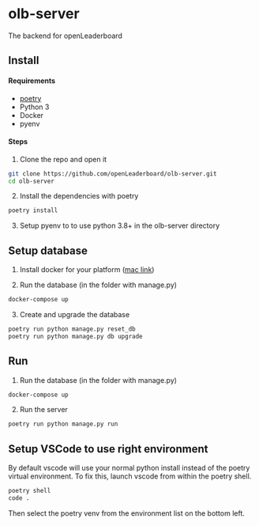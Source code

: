 # olb-server
The backend for openLeaderboard

## Install

#### Requirements
* [poetry](https://python-poetry.org/docs/#installation)
* Python 3
* Docker
* pyenv

#### Steps
1. Clone the repo and open it
```bash
git clone https://github.com/openLeaderboard/olb-server.git
cd olb-server
```
2. Install the dependencies with poetry
```bash
poetry install
```

3. Setup pyenv to to use python 3.8+ in the olb-server directory

## Setup database
1. Install docker for your platform ([mac link](https://hub.docker.com/editions/community/docker-ce-desktop-mac))

2. Run the database (in the folder with manage.py)
```bash
docker-compose up
```

3. Create and upgrade the database
```bash
poetry run python manage.py reset_db
poetry run python manage.py db upgrade
```

## Run
1. Run the database (in the folder with manage.py)
```bash
docker-compose up
```

2. Run the server
```bash
poetry run python manage.py run
```

## Setup VSCode to use right environment
By default vscode will use your normal python install instead of the poetry virtual environment.
To fix this, launch vscode from within the poetry shell.
```bash
poetry shell
code .
```

Then select the poetry venv from the environment list on the bottom left.
